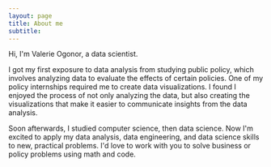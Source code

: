 ```yaml
---
layout: page
title: About me
subtitle:
---
```


Hi, I'm Valerie Ogonor, a data scientist.

I got my first exposure to data analysis from studying public policy, which involves analyzing data to evaluate the effects of certain policies. One of my policy internships required me to create data visualizations. I found I enjoyed the process of not only analyzing the data, but also creating the visualizations that make it easier to communicate insights from the data analysis.

Soon afterwards, I studied computer science, then data science. Now I'm excited to apply my data analysis, data engineering, and data science skills to new, practical problems. I'd love to work with you to solve business or policy problems using math and code.
